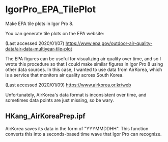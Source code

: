 # IgorPro_EPA_TilePlot
Make EPA tile plots in Igor Pro 8.

You can generate tile plots on the EPA website:

(Last accessed 2020/01/07) https://www.epa.gov/outdoor-air-quality-data/air-data-multiyear-tile-plot

The EPA figures can be useful for visualizing air quality over time, and so I wrote this procedure so that I could make similar figures in Igor Pro 8 using other data sources. In this case, I wanted to use data from AirKorea, which is a service that monitors air quality across South Korea.

(Last accessed 2020/01/09) https://www.airkorea.or.kr/web

Unfortunately, AirKorea's data format is inconsistent over time, and sometimes data points are just missing, so be wary.

## HKang_AirKoreaPrep.ipf

AirKorea saves its data in the form of "YYYMMDDHH". This function converts this into a seconds-based time wave that Igor Pro can recognize. 
